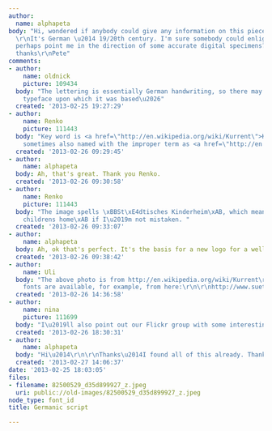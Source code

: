 ```yaml
---
author:
  name: alphapeta
body: "Hi, wondered if anybody could give any information on this piece of lettering.
  \r\nIt's German \u2014 19/20th century. I'm sure somebody could enlighten me\r\nand
  perhaps point me in the direction of some accurate digital specimens?\r\n\r\nMany
  thanks\r\nPete"
comments:
- author:
    name: oldnick
    picture: 109434
  body: "The lettering is essentially German handwriting, so there may not be an original
    typeface upon which it was based\u2026"
  created: '2013-02-25 19:27:29'
- author:
    name: Renko
    picture: 111443
  body: "Key word is <a href=\"http://en.wikipedia.org/wiki/Kurrent\">Kurrent</a>,
    sometimes also named with the improper term as <a href=\"http://en.wikipedia.org/wiki/S\xFCtterlin\">S\xFCtterlin</a>."
  created: '2013-02-26 09:29:45'
- author:
    name: alphapeta
  body: Ah, that's great. Thank you Renko.
  created: '2013-02-26 09:30:58'
- author:
    name: Renko
    picture: 111443
  body: "The image spells \xBBSt\xE4dtisches Kinderheim\xAB, which means \xBBUrban
    childrens home\xAB if I\u2019m not mistaken. "
  created: '2013-02-26 09:33:07'
- author:
    name: alphapeta
  body: Ah, ok that's perfect. It's the basis for a new logo for a well-known brand.
  created: '2013-02-26 09:38:42'
- author:
    name: Uli
  body: "The above photo is from http://en.wikipedia.org/wiki/Kurrent\r\n\r\nS\xFCtterlin
    fonts are available, for example, from here:\r\n\r\nhttp://www.suetterlinschrift.de/Lese/Sutterlin0.htm\r\n\r\n\r\n"
  created: '2013-02-26 14:36:58'
- author:
    name: nina
    picture: 111699
  body: "I\u2019ll also point out our Flickr group with some interesting Kurrent samples:\r\nhttp://www.flickr.com/groups/kurrentschrift/"
  created: '2013-02-26 18:30:31'
- author:
    name: alphapeta
  body: "Hi\u2014\r\n\r\nThanks\u2014I found all of this already. Thanks anwyay."
  created: '2013-02-27 14:06:37'
date: '2013-02-25 18:03:05'
files:
- filename: 82500529_d35d899927_z.jpeg
  uri: public://old-images/82500529_d35d899927_z.jpeg
node_type: font_id
title: Germanic script

---
```

